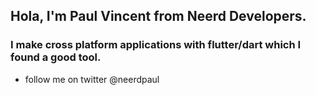 ## Hola, I'm Paul Vincent from Neerd Developers.
### I make cross platform applications with flutter/dart which I found a good tool.
- follow me on twitter @neerdpaul
